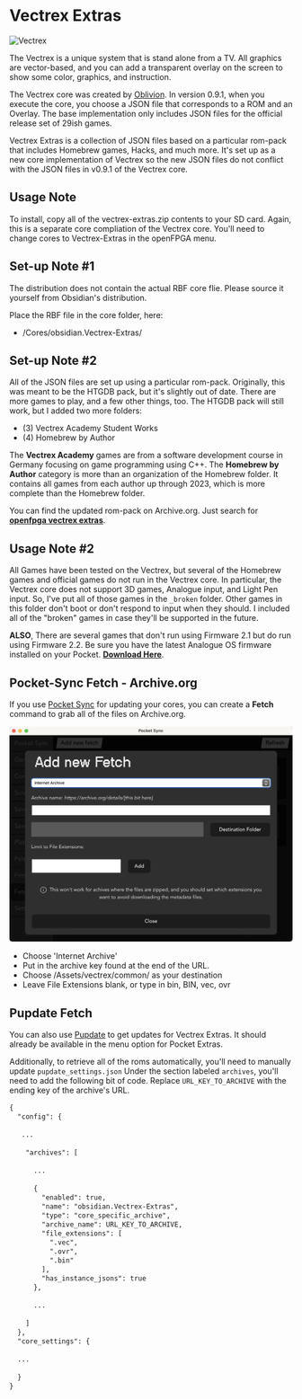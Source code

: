 # Vectrex Extras

![Vectrex](https://github.com/dyreschlock/pocket-platform-images/blob/main/pics/home/vectrex.png?raw=true)

The Vectrex is a unique system that is stand alone from a TV. All graphics are vector-based, and you can add a transparent overlay on the screen to show some color, graphics, and instruction.

The Vectrex core was created by <a href="https://github.com/obsidian-dot-dev">Oblivion</a>. In version 0.9.1, when you execute the core, you choose a JSON file that corresponds to a ROM and an Overlay. The base implementation only includes JSON files for the official release set of 29ish games.

Vectrex Extras is a collection of JSON files based on a particular rom-pack that includes Homebrew games, Hacks, and much more. It's set up as a new core implementation of Vectrex so the new JSON files do not conflict with the JSON files in v0.9.1 of the Vectrex core.

## Usage Note

To install, copy all of the vectrex-extras.zip contents to your SD card. Again, this is a separate core compliation of the Vectrex core. You'll need to change cores to Vectrex-Extras in the openFPGA menu.

## Set-up Note #1

The distribution does not contain the actual RBF core flie. Please source it yourself from Obsidian's distribution.

Place the RBF file in the core folder, here:
- /Cores/obsidian.Vectrex-Extras/

## Set-up Note #2

All of the JSON files are set up using a particular rom-pack. Originally, this was meant to be the HTGDB pack, but it's slightly out of date. There are more games to play, and a few other things, too. The HTGDB pack will still work, but I added two more folders:

- (3) Vectrex Academy Student Works
- (4) Homebrew by Author

The **Vectrex Academy** games are from a software development course in Germany focusing on game programming using C++. The **Homebrew by Author** category is more than an organization of the Homebrew folder. It contains all games from each author up through 2023, which is more complete than the Homebrew folder.

You can find the updated rom-pack on Archive.org.  Just search for <b><a href="https://archive.org/search?query=openfpga+vectrex+extras">openfpga vectrex extras</a></b>.

## Usage Note #2

All Games have been tested on the Vectrex, but several of the Homebrew games and official games do not run in the Vectrex core. In particular, the Vectrex core does not support 3D games, Analogue input, and Light Pen input. So, I've put all of those games in the ```_broken``` folder. Other games in this folder don't boot or don't respond to input when they should. I included all of the "broken" games in case they'll be supported in the future.

**ALSO**, There are several games that don't run using Firmware 2.1 but do run using Firmware 2.2. Be sure you have the latest Analogue OS firmware installed on your Pocket. <b><a href="https://www.analogue.co/support/pocket/firmware">Download Here</a></b>.

## Pocket-Sync Fetch - Archive.org

If you use <a href="https://github.com/neil-morrison44/pocket-sync">Pocket Sync</a> for updating your cores, you can create a <b>Fetch</b> command to grab all of the files on Archive.org.

<img src="pocket-sync-fetch.png" />

- Choose 'Internet Archive'
- Put in the archive key found at the end of the URL.
- Choose /Assets/vectrex/common/ as your destination
- Leave File Extensions blank, or type in bin, BIN, vec, ovr

## Pupdate Fetch

You can also use <a href="https://github.com/mattpannella/pupdate">Pupdate</a> to get updates for Vectrex Extras. It should already be available in the menu option for Pocket Extras.

Additionally, to retrieve all of the roms automatically, you'll need to manually update ```pupdate_settings.json``` Under the section labeled ```archives```, you'll need to add the following bit of code. Replace ```URL_KEY_TO_ARCHIVE``` with the ending key of the archive's URL.

```
{
  "config": {

   ...

    "archives": [

      ...

      {
        "enabled": true,
        "name": "obsidian.Vectrex-Extras",
        "type": "core_specific_archive",
        "archive_name": URL_KEY_TO_ARCHIVE,
        "file_extensions": [
          ".vec",
          ".ovr",
          ".bin"
        ],
        "has_instance_jsons": true
      },

      ...

    ]
  },
  "core_settings": {

  ...

  }
}  
```